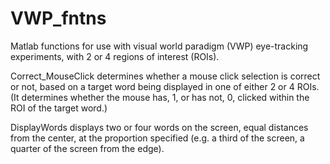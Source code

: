 # VWP_fntns
Matlab functions for use with visual world paradigm (VWP) eye-tracking experiments, with 2 or 4 regions of interest (ROIs).

Correct_MouseClick determines whether a mouse click selection is correct or not, based on a target word being displayed in one of either 2 or 4 ROIs. (It determines whether the mouse has, 1, or has not, 0, clicked within the ROI of the target word.)

DisplayWords displays two or four words on the screen, equal distances from the center, at the proportion specified (e.g. a third of the screen, a quarter of the screen from the edge).
